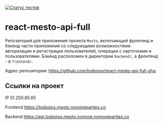 [![Статус тестов](../../actions/workflows/tests.yml/badge.svg)](../../actions/workflows/tests.yml)

# react-mesto-api-full
Репозиторий для приложения проекта `Mesto`, включающий фронтенд и бэкенд части приложения со следующими возможностями: авторизации и регистрации пользователей, операции с карточками и пользователями. Бэкенд расположен  в директории `backend/`, а фронтенд - в `frontend/`. 
  
Адрес репозитория: https://github.com/losbojos/react-mesto-api-full-gha

## Ссылки на проект

IP 51.250.85.65

Frontend https://losbojos.mesto.nomoreparties.co

Backend https://api.losbojos.mesto.nomore.nomoreparties.co
